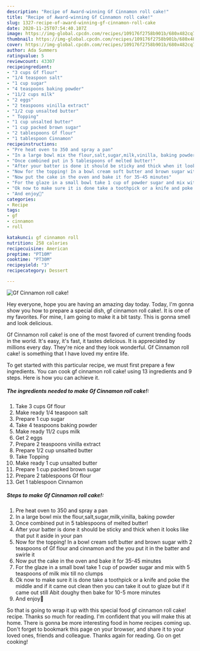 ```yaml
---
description: "Recipe of Award-winning Gf Cinnamon roll cake!"
title: "Recipe of Award-winning Gf Cinnamon roll cake!"
slug: 1327-recipe-of-award-winning-gf-cinnamon-roll-cake
date: 2020-11-25T07:54:40.107Z
image: https://img-global.cpcdn.com/recipes/109176f2758b901b/680x482cq70/gf-cinnamon-roll-cake-recipe-main-photo.jpg
thumbnail: https://img-global.cpcdn.com/recipes/109176f2758b901b/680x482cq70/gf-cinnamon-roll-cake-recipe-main-photo.jpg
cover: https://img-global.cpcdn.com/recipes/109176f2758b901b/680x482cq70/gf-cinnamon-roll-cake-recipe-main-photo.jpg
author: Ada Summers
ratingvalue: 5
reviewcount: 43307
recipeingredient:
- "3 cups Gf flour"
- "1/4 teaspoon salt"
- "1 cup sugar"
- "4 teaspoons baking powder"
- "11/2 cups milk"
- "2 eggs"
- "2 teaspoons vinilla extract"
- "1/2 cup unsalted butter"
- " Topping"
- "1 cup unsalted butter"
- "1 cup packed brown sugar"
- "2 tablespoons Gf flour"
- "1 tablespoon Cinnamon"
recipeinstructions:
- "Pre heat oven to 350 and spray a pan"
- "In a large bowl mix the flour,salt,sugar,milk,vinilla, baking powder"
- "Once combined put in 5 tablespoons of melted butter!"
- "After your batter is done it should be sticky and thick when it looks like that put it aside in your pan"
- "Now for the topping! In a bowl cream soft butter and brown sugar with 2 teaspoons of Gf flour and cinnamon and the you put it in the batter and swirle it"
- "Now put the cake in the oven and bake it for 35-45 minutes"
- "For the glaze in a small bowl take 1 cup of powder sugar and mix with 5 teaspoons of milk mix till no clumps"
- "Ok now to make sure it is done take a toothpick or a knife and poke the middle and if it came out clean then you can take it out to glaze but if it came out still Abit doughy then bake for 10-5 more minutes"
- "And enjoy🤗"
categories:
- Recipe
tags:
- gf
- cinnamon
- roll

katakunci: gf cinnamon roll 
nutrition: 258 calories
recipecuisine: American
preptime: "PT10M"
cooktime: "PT30M"
recipeyield: "3"
recipecategory: Dessert

---
```



![Gf Cinnamon roll cake!](https://img-global.cpcdn.com/recipes/109176f2758b901b/680x482cq70/gf-cinnamon-roll-cake-recipe-main-photo.jpg)

Hey everyone, hope you are having an amazing day today. Today, I'm gonna show you how to prepare a special dish, gf cinnamon roll cake!. It is one of my favorites. For mine, I am going to make it a bit tasty. This is gonna smell and look delicious.

Gf Cinnamon roll cake! is one of the most favored of current trending foods in the world. It's easy, it's fast, it tastes delicious. It is appreciated by millions every day. They're nice and they look wonderful. Gf Cinnamon roll cake! is something that I have loved my entire life.




To get started with this particular recipe, we must first prepare a few ingredients. You can cook gf cinnamon roll cake! using 13 ingredients and 9 steps. Here is how you can achieve it.

<!--inarticleads1-->

##### The ingredients needed to make Gf Cinnamon roll cake!:

1. Take 3 cups Gf flour
1. Make ready 1/4 teaspoon salt
1. Prepare 1 cup sugar
1. Take 4 teaspoons baking powder
1. Make ready 11/2 cups milk
1. Get 2 eggs
1. Prepare 2 teaspoons vinilla extract
1. Prepare 1/2 cup unsalted butter
1. Take  Topping
1. Make ready 1 cup unsalted butter
1. Prepare 1 cup packed brown sugar
1. Prepare 2 tablespoons Gf flour
1. Get 1 tablespoon Cinnamon




<!--inarticleads2-->

##### Steps to make Gf Cinnamon roll cake!:

1. Pre heat oven to 350 and spray a pan
1. In a large bowl mix the flour,salt,sugar,milk,vinilla, baking powder
1. Once combined put in 5 tablespoons of melted butter!
1. After your batter is done it should be sticky and thick when it looks like that put it aside in your pan
1. Now for the topping! In a bowl cream soft butter and brown sugar with 2 teaspoons of Gf flour and cinnamon and the you put it in the batter and swirle it
1. Now put the cake in the oven and bake it for 35-45 minutes
1. For the glaze in a small bowl take 1 cup of powder sugar and mix with 5 teaspoons of milk mix till no clumps
1. Ok now to make sure it is done take a toothpick or a knife and poke the middle and if it came out clean then you can take it out to glaze but if it came out still Abit doughy then bake for 10-5 more minutes
1. And enjoy🤗




So that is going to wrap it up with this special food gf cinnamon roll cake! recipe. Thanks so much for reading. I'm confident that you will make this at home. There is gonna be more interesting food in home recipes coming up. Don't forget to bookmark this page on your browser, and share it to your loved ones, friends and colleague. Thanks again for reading. Go on get cooking!
